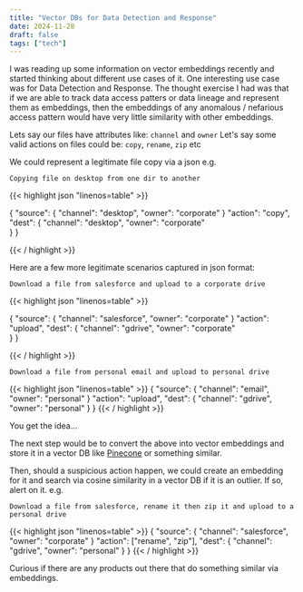```yaml
---
title: "Vector DBs for Data Detection and Response"
date: 2024-11-28
draft: false
tags: ["tech"]
---
```

I was reading up some information on vector embeddings recently and started thinking about different use cases of it. One interesting use case was for Data Detection and Response. The thought exercise I had was that if we are able to track data access patters or data lineage and represent them as embeddings, then the embeddings of any anomalous / nefarious access pattern would have very little similarity with other embeddings.

Lets say our files have attributes like: `channel` and `owner`
Let's say some valid actions on files could be: `copy`, `rename`, `zip` etc

We could represent a legitimate file copy via a json e.g.

`Copying file on desktop from one dir to another`

{{< highlight json "linenos=table" >}}

{
	"source": {
		"channel": "desktop", 
		"owner": "corporate"
	}
	"action": "copy",
	"dest": {
		"channel": "desktop", 
		"owner": "corporate"	
	}
}

{{< / highlight >}}

Here are a few more legitimate scenarios captured in json format:

`Download a file from salesforce and upload to a corporate drive`

{{< highlight json "linenos=table" >}}

{
	"source": {
		"channel": "salesforce", 
		"owner": "corporate"
	}
	"action": "upload",
	"dest": {
		"channel": "gdrive", 
		"owner": "corporate"	
	}
}

{{< / highlight >}}

`Download a file from personal email and upload to personal drive`

{{< highlight json "linenos=table" >}}
{
	"source": {
		"channel": "email", 
		"owner": "personal"
	}
	"action": "upload",
	"dest": {
		"channel": "gdrive", 
		"owner": "personal"	
	}
}
{{< / highlight >}}

You get the idea...

The next step would be to convert the above into vector embeddings and store it in a vector DB like [Pinecone](https://www.pinecone.io) or something similar.

Then, should a suspicious action happen, we could create an embedding for it and search via cosine similarity in a vector DB if it is an outlier. If so, alert on it. e.g.

`Download a file from salesforce, rename it then zip it and upload to a personal drive`

{{< highlight json "linenos=table" >}}
{
	"source": {
		"channel": "salesforce", 
		"owner": "corporate"
	}
	"action": ["rename", "zip"],
	"dest": {
		"channel": "gdrive", 
		"owner": "personal"	
	}
}
{{< / highlight >}}

Curious if there are any products out there that do something similar via embeddings.
